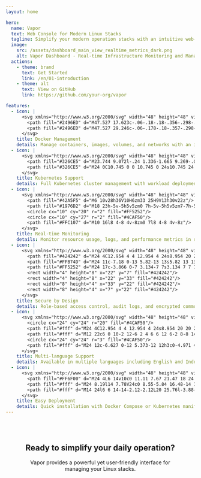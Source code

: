 ```yaml
---
layout: home

hero:
  name: Vapor
  text: Web Console for Modern Linux Stacks
  tagline: Simplify your modern operation stacks with an intuitive web-based interface
  image:
    src: /assets/dashboard_main_view_realtime_metrics_dark.png
    alt: Vapor Dashboard - Real-time Infrastructure Monitoring and Management
  actions:
    - theme: brand
      text: Get Started
      link: /en/01-introduction
    - theme: alt
      text: View on GitHub
      link: https://github.com/your-org/vapor

features:
  - icon: |
      <svg xmlns="http://www.w3.org/2000/svg" width="48" height="48" viewBox="0 0 48 48">
        <path fill="#2496ED" d="M47.527 17.623c-.06-.18-.18-.356-.298-.356-.655 0-5.58 0-5.58 0s-4.925-.536-7.066-.536c-1.488 0-2.858.238-4.048.715-.536.238-1.013.536-1.43.893-.775.655-1.252 1.549-1.252 2.62 0 .477.06.953.238 1.37.06.238.178.476.298.655.536.893 1.43 1.488 2.442 1.726.595.12 1.19.18 1.786.18 2.14 0 7.066-.537 7.066-.537s4.925 0 5.58 0c.118 0 .237-.178.297-.357.06-.238.06-.476.06-.774V18.397c0-.298 0-.536-.06-.774zM5.938 13.634c-.06 0-.12.06-.18.06-.595.119-1.19.357-1.666.714-.774.536-1.31 1.31-1.488 2.263-.06.238-.06.536-.06.774v4.108c0 .238 0 .536.06.774.178.953.714 1.727 1.488 2.263.476.357 1.071.595 1.666.714.06 0 .12.06.18.06.595 0 1.131-.238 1.547-.655.417-.417.655-.953.655-1.548v-7.324c0-.595-.238-1.131-.655-1.548-.416-.417-.952-.655-1.547-.655zm8.037-3.93c-.595 0-1.131.238-1.548.655-.417.416-.655.952-.655 1.547v7.325c0 .595.238 1.13.655 1.547.417.417.953.655 1.548.655.06 0 .119-.06.178-.06.596-.118 1.191-.357 1.667-.714.774-.536 1.31-1.31 1.488-2.263.06-.238.06-.536.06-.774v-4.108c0-.238 0-.536-.06-.774-.179-.953-.714-1.727-1.488-2.263-.476-.357-1.071-.595-1.667-.714-.06 0-.119-.06-.178-.06zm8.037 3.93c-.596 0-1.132.238-1.549.655-.416.417-.654.953-.654 1.548v7.324c0 .595.238 1.131.654 1.548.417.417.953.655 1.549.655.059 0 .118-.06.178-.06.595-.119 1.19-.357 1.666-.714.775-.536 1.31-1.31 1.489-2.263.059-.238.059-.536.059-.774v-4.108c0-.238 0-.536-.06-.774-.178-.953-.713-1.727-1.488-2.263-.476-.357-1.071-.595-1.666-.714-.06 0-.119-.06-.178-.06zm20.07 12.562l-7.066.536c-2.14 0-4.048-.238-5.699-1.012-1.607-.774-2.916-1.964-3.75-3.572-.238-.476-.417-.952-.536-1.488-.178-.655-.238-1.31-.238-1.965V6.727l1.727-1.013 1.964-1.19 1.845-1.072 1.429-.834c.06-.06.178-.06.238 0 .06.06.119.119.119.238v15.299c0 .476.06.952.238 1.369.06.238.179.476.298.655.536.893 1.43 1.488 2.442 1.726.596.12 1.19.179 1.786.179 2.14 0 7.066-.536 7.066-.536s4.925 0 5.58 0c.119 0 .238-.179.298-.357.06-.238.06-.477.06-.775v-1.845l-.06-.06z"/>
        <path fill="#2496ED" d="M47.527 29.246c-.06-.178-.18-.357-.298-.357-.655 0-5.58 0-5.58 0s-4.925-.536-7.066-.536c-1.488 0-2.858.238-4.048.714-.536.238-1.013.536-1.43.893-.775.655-1.252 1.548-1.252 2.62 0 .476.06.953.238 1.369.06.238.178.476.298.655.536.893 1.43 1.488 2.442 1.726.595.12 1.19.179 1.786.179 2.14 0 7.066-.536 7.066-.536s4.925 0 5.58 0c.118 0 .237-.179.297-.357.06-.238.06-.476.06-.774V30.02c0-.298 0-.536-.06-.774zm-5.64 8.692l-7.066.536c-2.14 0-4.048-.238-5.699-1.012-1.607-.774-2.916-1.965-3.75-3.572-.238-.476-.417-.953-.536-1.488-.178-.655-.238-1.31-.238-1.965v-2.086c0-.655.06-1.31.238-1.965.119-.536.298-1.012.536-1.488.834-1.607 2.143-2.798 3.75-3.572 1.65-.774 3.56-1.012 5.7-1.012 2.14 0 7.065.536 7.065.536s4.925 0 5.58 0c.119 0 .238-.178.298-.357.06-.238.06-.476.06-.774v-1.845c0-.06-.06-.06-.06-.06l-7.066.536c-2.14 0-4.048-.238-5.699-1.012-1.607-.774-2.916-1.964-3.75-3.572-.238-.476-.417-.952-.536-1.488-.178-.655-.238-1.31-.238-1.965V6.667c0-.595-.238-1.131-.655-1.548-.416-.417-.952-.655-1.547-.655-.06 0-.119.06-.179.06-.595.119-1.19.357-1.666.714-.774.536-1.31 1.31-1.488 2.263-.06.238-.06.536-.06.774v23.992c0 .655.06 1.31.238 1.965.119.535.298 1.012.536 1.488.834 1.607 2.143 2.798 3.75 3.572 1.65.774 3.56 1.012 5.7 1.012 2.14 0 7.065-.536 7.065-.536s4.925 0 5.58 0c.119 0 .238-.179.298-.357.06-.238.06-.477.06-.775v-1.845l-.06-.06z"/>
      </svg>
    title: Docker Management
    details: Manage containers, images, volumes, and networks with an intuitive interface
  - icon: |
      <svg xmlns="http://www.w3.org/2000/svg" width="48" height="48" viewBox="0 0 48 48">
        <path fill="#326CE5" d="M23.744 9.072l-.24 1.336-1.665 9.269-.039.215v.001l-.036.202a.51.51 0 0 0 .501.602h.003l.216-.001h.002l9.481-.002 1.367-.001-.955.979-6.607 6.772-.147.15-.001.002-.136.14a.508.508 0 0 0 .018.717l.002.001.151.134.002.001 6.764 6.005 1.003.89-1.339.113-9.277.784-.215.019h-.002l-.201.017a.508.508 0 0 0-.453.556v.002l.04.213.001.002 1.512 8.116.233 1.252-.678-1.083-4.691-7.492-.109-.173-.001-.002-.102-.162a.508.508 0 0 0-.859 0l-.001.002-.102.162-.001.002-4.797 7.665-.678 1.083.233-1.252 1.511-8.116.041-.215v-.002a.508.508 0 0 0-.454-.556h-.001l-.202-.017h-.001l-9.492-.803-1.339-.113 1.003-.89 6.764-6.004.151-.134.002-.002a.508.508 0 0 0 .018-.717l-.002-.001-.135-.14-.002-.001-6.753-6.922-.954-.979 1.366.001 9.481.002.216.001h.003a.51.51 0 0 0 .501-.602v-.001l-.037-.202v-.001l-1.703-9.484-.241-1.336.695 1.17 4.81 8.096.111.187.001.002.105.176a.509.509 0 0 0 .867 0l.001-.001.104-.176.002-.002 4.703-7.922.695-1.171z"/>
        <path fill="#326CE5" d="M24 0C10.745 0 0 10.745 0 24s10.745 24 24 24 24-10.745 24-24S37.255 0 24 0zm0 3.692c11.227 0 20.308 9.081 20.308 20.308S35.227 44.308 24 44.308 3.692 35.227 3.692 24 12.773 3.692 24 3.692z"/>
      </svg>
    title: Kubernetes Support
    details: Full Kubernetes cluster management with workload deployment and monitoring
  - icon: |
      <svg xmlns="http://www.w3.org/2000/svg" width="48" height="48" viewBox="0 0 48 48">
        <path fill="#42A5F5" d="M6 10v28h36V10H6zm33 25H9V13h30v22z"/>
        <path fill="#1976D2" d="M18 23h-5v-5h5v5zm0 7h-5v-5h5v5zm7-7h-5v-5h5v5zm0 7h-5v-5h5v5zm7-7h-5v-5h5v5zm0 7h-5v-5h5v5zm7-7h-5v-5h5v5zm0 7h-5v-5h5v5z"/>
        <circle cx="10" cy="20" r="2" fill="#FF5252"/>
        <circle cx="10" cy="27" r="2" fill="#4CAF50"/>
        <path fill="#FFC107" d="M10 16l8 4-8 4v-8zm0 7l8 4-8 4v-8z"/>
      </svg>
    title: Real-time Monitoring
    details: Monitor resource usage, logs, and performance metrics in real-time
  - icon: |
      <svg xmlns="http://www.w3.org/2000/svg" width="48" height="48" viewBox="0 0 48 48">
        <path fill="#424242" d="M24 4C12.954 4 4 12.954 4 24s8.954 20 20 20 20-8.954 20-20S35.046 4 24 4zm0 4c8.837 0 16 7.163 16 16s-7.163 16-16 16S8 32.837 8 24 15.163 8 24 8z"/>
        <path fill="#FFB74D" d="M24 11c-7.18 0-13 5.82-13 13s5.82 13 13 13 13-5.82 13-13-5.82-13-13-13zm0 2.5c5.799 0 10.5 4.701 10.5 10.5S29.799 34.5 24 34.5 13.5 29.799 13.5 24 18.201 13.5 24 13.5z"/>
        <path fill="#FF5252" d="M24 17c-3.866 0-7 3.134-7 7s3.134 7 7 7 7-3.134 7-7-3.134-7-7-7zm0 3c2.209 0 4 1.791 4 4s-1.791 4-4 4-4-1.791-4-4 1.791-4 4-4z"/>
        <rect width="4" height="8" x="22" y="7" fill="#424242"/>
        <rect width="4" height="8" x="22" y="33" fill="#424242"/>
        <rect width="8" height="4" x="33" y="22" fill="#424242"/>
        <rect width="8" height="4" x="7" y="22" fill="#424242"/>
      </svg>
    title: Secure by Design
    details: Role-based access control, audit logs, and encrypted communications
  - icon: |
      <svg xmlns="http://www.w3.org/2000/svg" width="48" height="48" viewBox="0 0 48 48">
        <circle cx="24" cy="24" r="20" fill="#4CAF50"/>
        <path fill="#fff" d="M24 4C12.954 4 4 12.954 4 24s8.954 20 20 20 20-8.954 20-20S35.046 4 24 4zm0 2c9.941 0 18 8.059 18 18s-8.059 18-18 18S6 33.941 6 24 14.059 6 24 6z"/>
        <path fill="#fff" d="M12 22c6 0 10-2 12-6 2 4 6 6 12 6-2 8-8 14-12 14s-10-6-12-14z"/>
        <circle cx="24" cy="24" r="3" fill="#4CAF50"/>
        <path fill="#fff" d="M24 12c-6.627 0-12 5.373-12 12h3c0-4.971 4.029-9 9-9s9 4.029 9 9h3c0-6.627-5.373-12-12-12z"/>
      </svg>
    title: Multi-language Support
    details: Available in multiple languages including English and Indonesian
  - icon: |
      <svg xmlns="http://www.w3.org/2000/svg" width="48" height="48" viewBox="0 0 48 48">
        <path fill="#FF6F00" d="M24 4L6 14v10c0 11.11 7.67 21.47 18 24 10.33-2.53 18-12.89 18-24V14L24 4z"/>
        <path fill="#fff" d="M24 8.19l14 7.78V24c0 8.55-5.84 16.48-14 18.95C15.84 40.48 10 32.55 10 24v-8.03l14-7.78M24 4L6 14v10c0 11.11 7.67 21.47 18 24 10.33-2.53 18-12.89 18-24V14L24 4z"/>
        <path fill="#fff" d="M14 24l6 6 14-14-2.12-2.12L20 25.76l-3.88-3.88L14 24z"/>
      </svg>
    title: Easy Deployment
    details: Quick installation with Docker Compose or Kubernetes manifests
---
```


<div style="text-align: center; padding: 2rem;">
  <h2>Ready to simplify your daily operation?</h2>
  <p>Vapor provides a powerful yet user-friendly interface for managing your Linux stacks.</p>
</div>
